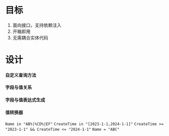 # 目标
1. 面向接口，支持依赖注入
2. 开箱即用
3. 无需耦合实体代码

# 设计


#### 自定义查询方法

#### 字段与值关系

#### 字段与值表达式生成

#### 值转换器

`Name in "AB%|%CD%|EF"`
`CreateTime in "[2023-1-1,2024-1-1]"`
`CreateTime >= "2023-1-1" && CreateTime <= "2024-1-1"`
`Name = "ABC"`


